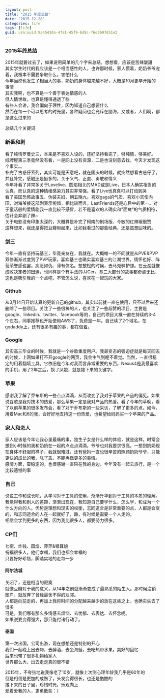 ```yaml
---
layout: post
title: "2015 年度总结"
date: "2015-12-28"
categories: life
tags: [life]
guid: urn:uuid:9a45410a-47a1-45f9-bd9c-f6e3b97651e2
---
```


### 2015年终总结  

2015年就要过去了，如果说用简单的几个字来总结，想想看，应该是苦辣酸甜  
其实学生时代的我应该是一个相当感性的人，也许那时候，家人惯着，奶奶爷爷宠着，我根本不需要争取什么，害怕什么  
今年当然也发生了相当大的事，奶奶的身体越来越不好，大概是10月更早开始的事情  
其实我啊，也不算是一个善于表达情感的人  
但人情世故，也算是懂得通透了些  
有些人会讲，我会偏向于理性，因为知道自己想要什么  
然而在每一个可以思考的时光里，各种疑问也会充斥在脑海，又或者，人们啊，都是这么过来的  

总结几个关键词  

### 新番和剧  
看了纯情罗曼史三，本来是不喜欢人设的，还好坚持看完了，够纯情，够美好。  
纸牌屋第三季竟然没有看，一是网上没有资源，二是也没刻意去找，今天才发现这个事实。。  
补完了古惑仔系列，其实可能是天意吧，就在国庆的时候，就突然想看古惑仔了，并且补完，感触还是挺多的，关于义气、正直、勇敢和情义  
今年补看了非常多关于Lovelive、圆焰相关的MAD或是Live，日本人确实相当的认真，而认真的这种情绪感染力其实非常强，看了Live也真真可以打动到哭  
看了美国恐怖故事五、伪装夫妇、朝五晚九。喜欢gaga的气质、喜欢小天使内田，对海爷接这部剧表示惋惜，相比较而言，LastFriends还是心目中的第一。对于童话般的爱情剧我一直比较不感冒，若不是喜欢的人确实和"面瘫"的气质相符，估计会弃剧了辣~  
关于电影没有印象太深的，大概算是补完了柯南的剧场版、今敏的红辣椒很赞  
这样想来，我还是得把豆瓣用起来，比如我看过的那些经典，还是蛮想回味的。  

### 剑三  
今年一直有坚持玩基三，毕竟亲友在，我就在。大概唯一的不同就是从PVE&PVP双修渐渐过度到了PVP玩家，喜欢基三也确实喜欢基三的江湖世界，情怀也好、阵营荣誉感也罢，疾恶如仇、薄有俠名。想放松的时候，去马嵬驿护镖。在云湖就像成败决定者的田螺，也同样是个有手法的JJCer。基三大部分的故事都奇虐无比，这也是吸引我的一个点吧，不管怎么说，喜欢在一起玩的大家。  

### Github  
从3月14日开始认真的更新自己的github，其实以前就一直在使用，只不过后来还删除了一些项目。关注了一些很棒的人，也关注了一些超赞的项目，主要是google、linkedin、twitter、facebook等的，自己的项目大概一直在持续的3-4个左右，同事推荐也开始使用AWS了，免费是一年。自己续了2个域名，在godaddy上，还有很多有趣的事，都在做着。

### Google
其实高三毕业的时候，我就是一个谷歌重度用户。我最变态的强迫症就是每天回去的时候，上网如果打不开google的网页，我会生气到睡不着觉。当然，一直很稳定的用着翻墙工具。它依旧是今年对我而言非常重要的东西，Nexus4是我最喜欢的手机，用了2年之后，换了凤娘，就是接下来的关键字。

### 苹果  
感谢我了解了乔布斯的一些点点滴滴，从而改变了我对于苹果的产品的偏见。如果说谷歌是我对技术的热爱，那么苹果一定是我对产品的热爱。看了今年的苹晚，看了以前苹果的很多发布会，看了对于乔布斯的一些采访，了解了更多的点。如今，用着Mac和6的我，会好好地支持这一份热爱，也希望给妈妈买一个苹果的产品。  

### 家人和恋人  
家人应该是今年让我心里最痛的事，独生子女是什么样的体验，就是这样。时常会想到小时候的我和奶奶在一起的点点点滴滴，爷爷也对我要求很高。一想到奶奶现在身体不舒服的样子，我就很难过。还有爸妈一直也很辛苦的照顾奶奶爷爷，只能更快的成长的我，除了乖，不能再做更多的事情。  
感情方面，蛮稳定的，也很感谢一直陪在我的身边，今年没有一起去旅行，是一个比较遗憾的事  

### 自己  
说说工作和成长吧，从学习对于工具的使用，渐渐升华到对于工具的本质的理解。我觉得我和别人的差距，渐渐出现在，我知道自己要学什么，怎么学，和成为一个什么方向的人。优势是理想和现实的权衡，志同道合是非常重要的点，人都是会变的，和志同道合的人在一起就好了，路，有时候是需要一个人走的。  
相信会学到更多的东西，因为我比很多人，都要努力很多。  

### CP们
七宿、炸贱、圆焰、萍萍&银耳娘  
祝福很多人，他们幸福，我们也都会幸福的  
只要好好珍惜，脚踏实地的走每一步  

#### 阿尔法城  
关闭了，还是相当的寂寞  
就像豆瓣对于我的意义，从14年之前就渐渐变成了最熟悉的陌生人。那时候注销账户，就放弃了曾经最舍不得的友邻。  
人都是向前走的，再加上我将时间的分配越来越少的放在这些之上，也确实失去了很多  
可是，我们哪有那么多情感去烦恼、去忧郁、去表达、去怀念呢。  
如果说要变得强大，那只能付诸行动了。

#### 泰国  
第一次出国，公司出游，现在想想还是特别的开心  
我们一起晚上出去嗨，去醉酒，去坐海艇，去吃热带水果，美好的回忆  
后来也带了很多礼物给家人  
世界那么大，出去走走真的很不错  


2015年，不夸张地说我像老了10岁，就像上次测心理年龄我几乎是60年的  
但是相信是更加的成熟了，头发变得很长，也还是酷酷的  
接下来的日子里，珍惜时光，乐观向上  
爱着爱我的人，更勇敢些：）
